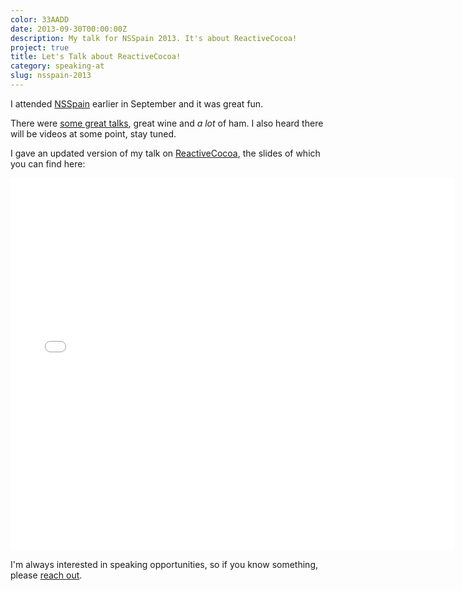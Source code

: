 ```yaml
---
color: 33AADD
date: 2013-09-30T00:00:00Z
description: My talk for NSSpain 2013. It's about ReactiveCocoa!
project: true
title: Let's Talk about ReactiveCocoa!
category: speaking-at
slug: nsspain-2013
---
```


I attended [NSSpain] earlier in September and it was great fun.

There were [some great talks][list], great wine and _a lot_ of ham.
I also heard there will be videos at some point, stay tuned.

I gave an updated version of my talk on [ReactiveCocoa], the slides of which you can
find here:

<div class="embed rich speaker deck">
    <style type="text/css" scoped>
        .embed:after {
            padding-top: 83.94366197183099% !important;
        }
    </style>
    <iframe class="embedly-embed" src="//cdn.embedly.com/widgets/media.html?src=https%3A%2F%2Fspeakerdeck.com%2Fplayer%2F0609626002760131861306d91cdad90b&amp;url=https%3A%2F%2Fspeakerdeck.com%2Frobb%2Freactivecocoa-nsspain&amp;image=https%3A%2F%2Fspeakerd.s3.amazonaws.com%2Fpresentations%2F0609626002760131861306d91cdad90b%2Fslide_0.jpg&amp;key=01b95e9d4bd648fbb64752457c12935d&amp;type=text%2Fhtml&amp;schema=speakerdeck" width="710" height="596" scrolling="no" frameborder="0" allowfullscreen></iframe>
</div>

I'm always interested in speaking opportunities, so if you know something,
please [reach out](mailto:robb@robb.is).

[NSSpain]: http://nsspain.com/
[list]: https://github.com/NSSpain/NSSpain-Summaries/blob/master/2013.md
[ReactiveCocoa]: https://github.com/ReactiveCocoa/ReactiveCocoa
